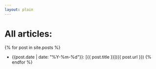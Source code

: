 ```yaml
---
layout: plain
---
```


# All articles:

{% for post in site.posts %}
* {{post.date | date: "%Y-%m-%d"}}: [{{ post.title }}]({{ post.url }})
{% endfor %}

